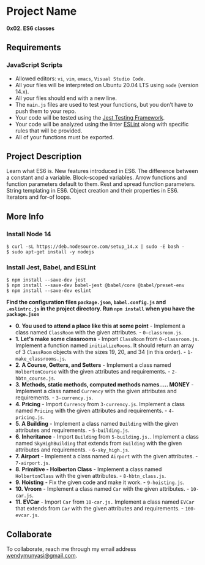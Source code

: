 # Project Name
**0x02. ES6 classes**

##  Requirements

### JavaScript Scripts
*   Allowed editors: `vi`, `vim`, `emacs`, `Visual Studio Code`.
*   All your files will be interpreted on Ubuntu 20.04 LTS using `node` (version 14.x).
*   All your files should end with a new line.
*   The `main.js` files are used to test your functions, but you don’t have to push them to your repo.
*   Your code will be tested using the [Jest Testing Framework](https://jestjs.io/).
*   Your code will be analyzed using the linter [ESLint](https://eslint.org/) along with specific rules that will be provided.
*   All of your functions must be exported.

## Project Description
Learn what ES6 is.
New features introduced in ES6.
The difference between a constant and a variable.
Block-scoped variables.
Arrow functions and function parameters default to them.
Rest and spread function parameters.
String templating in ES6.
Object creation and their properties in ES6.
Iterators and for-of loops.

## More Info
### Install Node 14
```
$ curl -sL https://deb.nodesource.com/setup_14.x | sudo -E bash -
$ sudo apt-get install -y nodejs
```

### Install Jest, Babel, and ESLint
```
$ npm install --save-dev jest
$ npm install --save-dev babel-jest @babel/core @babel/preset-env
$ npm install --save-dev eslint
```

**Find the configuration files `package.json`, `babel.config.js` and `.eslintrc.js` in the project directory. Run `npm install` when you have the `package.json`**


* **0. You used to attend a place like this at some point** - Implement a class named `ClassRoom` with the given attributes. - `0-classroom.js`.
* **1. Let's make some classrooms** - Import `ClassRoom` from `0-classroom.js`. Implement a function named `initializeRooms`. It should return an array of 3 `ClassRoom` objects with the sizes 19, 20, and 34 (in this order). - `1-make_classrooms.js`.
* **2. A Course, Getters, and Setters** - Implement a class named `HolbertonCourse` with the given attributes and requirements. - `2-hbtn_course.js`.
* **3. Methods, static methods, computed methods names..... MONEY** - Implement a class named `Currency` with the given attributes and requirements. - `3-currency.js`.
* **4. Pricing** - Import `Currency` from `3-currency.js`. Implement a class named `Pricing` with the given attributes and requirements. - `4-pricing.js`.
* **5. A Building** - Implement a class named `Building` with the given attributes and requirements. - `5-building.js`.
* **6. Inheritance** - Import `Building` from `5-building.js.`. Implement a class named `SkyHighBuilding` that extends from `Building` with the given attributes and requirements. - `6-sky_high.js`.
* **7. Airport** - Implement a class named `Airport` with the given attributes. - `7-airport.js`.
* **8. Primitive - Holberton Class** - Implement a class named `HolbertonClass` with the given attributes. - `8-hbtn_class.js`.
* **9. Hoisting** - Fix the given code and make it work. - `9-hoisting.js`.
* **10. Vroom** - Implement a class named `Car` with the given attributes. - `10-car.js`.
* **11. EVCar** - Import `Car` from `10-car.js.` Implement a class named `EVCar` that extends from `Car` with the given attributes and requirements. - `100-evcar.js`.


## Collaborate

To collaborate, reach me through my email address wendymunyasi@gmail.com.
